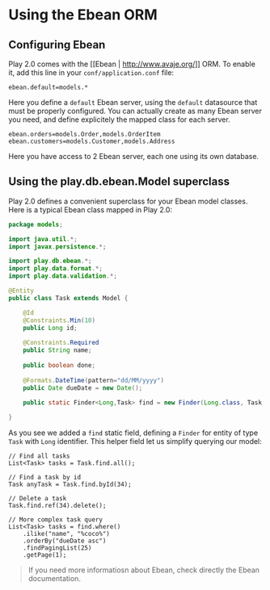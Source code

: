 # Using the Ebean ORM

## Configuring Ebean

Play 2.0 comes with the [[Ebean | http://www.avaje.org/]] ORM. To enable it, add this line in your `conf/application.conf` file:

```properties
ebean.default=models.*
```

Here you define a `default` Ebean server, using the `default` datasource that must be properly configured. You can actually create as many Ebean server you need, and define explicitely the mapped class for each server.

```properties
ebean.orders=models.Order,models.OrderItem
ebean.customers=models.Customer,models.Address
```

Here you have access to 2 Ebean server, each one using its own database.

## Using the play.db.ebean.Model superclass

Play 2.0 defines a convenient superclass for your Ebean model classes. Here is a typical Ebean class mapped in Play 2.0:

```java
package models;

import java.util.*;
import javax.persistence.*;

import play.db.ebean.*;
import play.data.format.*;
import play.data.validation.*;

@Entity 
public class Task extends Model {

    @Id
    @Constraints.Min(10)
    public Long id;
    
    @Constraints.Required
    public String name;
    
    public boolean done;
    
    @Formats.DateTime(pattern="dd/MM/yyyy")
    public Date dueDate = new Date();
    
    public static Finder<Long,Task> find = new Finder(Long.class, Task.class); 

}
```

As you see we added a `find` static field, defining a `Finder` for entity of type `Task` with `Long` identifier. This helper field let us simplify querying our model:

```
// Find all tasks
List<Task> tasks = Task.find.all();
    
// Find a task by id
Task anyTask = Task.find.byId(34);

// Delete a task
Task.find.ref(34).delete();

// More complex task query
List<Task> tasks = find.where()
    .ilike("name", "%coco%")
    .orderBy("dueDate asc")
    .findPagingList(25)
    .getPage(1);
```

> If you need more informatiosn about Ebean, check directly the Ebean documentation.